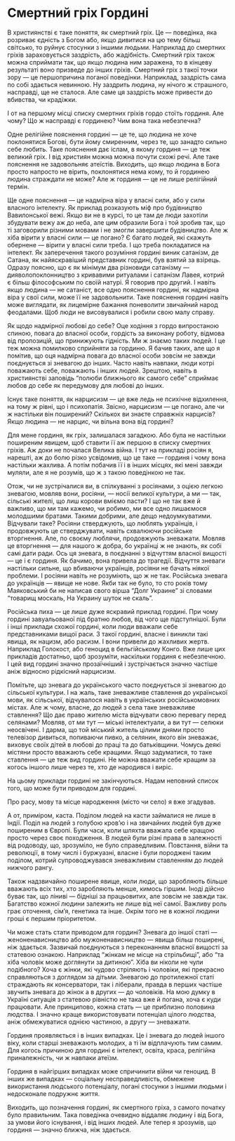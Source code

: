 # Смертний гріх Гордині

В християнстві є таке поняття, як смертний гріх.
Це — поведінка, яка розриває єдність з Богом або, якщо дивитися на цю тему більш світсько, то руйнує стосунки з іншими людьми.
Наприклад до смертних гріхів зараховується заздрість, або жадібність.
Смертний гріх також можна сприймати так, що якщо людина ним заражена, то в кінцеву результаті воно призведе до інших гріхів.
Смертний гріх з такої точки зору — це першопричина поганої поведінки.
Наприклад, заздрість сама по собі здається невинною.
Ну заздрить людина, ну нічого ж страшного, насправді, ще не сталося.
Але саме ця заздрість може привести до вбивства, чи крадіжки.

І от на першому місці списку смертних гріхів гордо стоїть гординя.
Але чому?
Що ж насправді є гординею?
Чим вона така небезпечна?

Одне релігійне пояснення гордині — це те, що людина не хоче поклонятися Богові, бути йому смиренним, через те, що занадто сильно себе любить.
Таке пояснення дає іслам, в якому гординя — це теж великий гріх.
І від християн можна можна почути схожі речі.
Але таке пояснення не задовольняє атеїстів.
Виходить, що якщо людина в Бога просто напросто не вірить, поклонятися нема кому, то й гординею людина страждати не може?
Але ж гординя — це не лише релігійний термін.

Ще одне пояснення — це надмірна віра у власні сили, або у сили власного інтелекту.
Як приклад розказують міф про будівництво Вавилонської вежі.
Якщо ви не в курсі, то це там де люди захотіли збудувати вежу аж до неба, але цим образили Бога і той зробив так, що ті заговорили різними мовами і не змогли завершити будівництво.
Але ж хіба вірити у власні сили — це погано?
Є багато людей, які скажуть обернене — вірити у власні сили треба.
І що треба покладатися на інтелект.
Як заперечення такого розуміння гордині виник сатанізм, де Сатана, як найяскравіший представник гордині, був взятий за взірець.
Одразу поясню, що є як мінімум два різновиди сатанізму — дияволопоклонництво з кривавими ритуалами і сатанізм Лавея, котрий є більш філософським по своїй натурі.
Я говорив про другий.
І навіть якщо людина — не сатаніст, все одно пояснення гордині, як надмірна віра у свої сили, може її не задовольнити.
Таке пояснення гордині навіть може виглядати, як лицемірне бажання поневолити звичайний народ феодалами.
Щоб люди не висовувалися і робили свою малу справу.

Як щодо надмірної любові до себе?
Оце ходіння з гордо випростаною спиною, повага до власної особи, гордість за виконану роботу, відмова від пропозицій, що принижують гідність.
Ми ж знаємо таких людей.
І це теж можна помилково сприйняти за гординю.
Я бачив таких, але що я помітив, що оця надмірна повага до власної особи зовсім не завжди поєднується зі зневагою до інших.
Часто навіть навпаки, люди котрі поважають себе, поважають і інших людей.
Зрештою, навіть в християнстві заповідь “полюби ближнього як самого себе” сприймає любов до себе як передумову для любові до інших.

Існує таке поняття, як нарцисизм — це вже ледь не психічне відхилення, на тому ж рівні, що і психопатія.
Звісно, нарцисизм — це погано, але чи ж настільки він поширений?
Скількох ви знаєте справжніх нарцисів?
Якщо людина — не нарцис, чи вільна вона від гордині?

Для мене гординя, як гріх, залишалася загадкою.
Або була не настільки поширеним явищем, щоб ставити її аж першою в списку смертних гріхів.
Аж доки не почалася Велика війна.
І тут на прикладі росіян я, нарешті, аж до болю різко усвідомив, що це таке — гординя і чому вона настільки жахлива.
А потім побачив її і в інших місцях, які мені завжди муляли, але я не розумів, що ж з такою поведінкою не так.

Отож, чи не зустрічалися ви, в спілкуванні з росіянами, з оцією легкою зневагою, мовляв вони, росіяни, — носії великої культури, а ми — так, сільські жителі, що лиш корови вміємо пасти?
І що не так вже й важливо, що ми там кажемо, чи робимо, ми все одно лишаємося молодшими братами.
Такими добрими, але дещо недоумкуватими.
Відчували таке?
Росіяни стверджують, що люблять українців, і продовжують це стверджувати, навіть схвалюючи російське вторгнення.
Але, по своєму люблячи, продовжують зневажати.
Мовляв це вторгнення — для нашого ж добра, бо українці ж не знають, як собі самі дати ради.
Ось ця зневага, в поєднанні з відчуттям власної вищості — це і є гординя.
Як бачимо, вона привела до трагедії.
Відчуття зневаги настільки сильне, що вбиваючи українців, росіяни не бачать ніякої проблеми.
І росіяни навіть не розуміють, що ж не так.
Російська зневага до українців — явище не нове.
Якби так не було, то сто років тому Маяковський би не написав свого вірша “Долг Украине” зі словами “товарищ москаль, На Украину шуток не скаль”.

Російська пиха — це лише дуже яскравий приклад гордині.
При чому гордині завуальованої під братню любов, від чого ще підступнішої.
Були і інші приклади схожої гордині, коли люди вважали себе представниками вищої раси.
З такої гордині, власне і виникли такі явища, як нацизм, або расизм.
І вони привели до жахливих жертв.
Наприклад Голокост, або геноцид в бельгійському Конго.
Вже лише цих прикладів достатньо, щоб зрозуміти, наскільки гординя є небезпечною.
І цей вид гордині значно прозаїчніший і зустрічається значно частіше аніж відносно рідкісний нарцисизм.

Помітьте, що зневага до українського часто поєднується зі зневагою до сільської культури.
І на жаль, таке зневажливе ставлення до української мови, як сільської, відчувалося навіть в українських російськомовних містах.
Але ж чому, власне, до людей з села таке зневажливе ставлення?
Що дає право жителю міста відчувати свою перевагу перед селянами?
Мовляв, от ми тут — міські інтелектуали, а ви тут — селюки неосвічені.
І дарма, що той міський житель цілими днями просто телевізор дивиться, попиваючи пивко, а селянин, якого він зневажає, виховує своїх дітей в любові до праці та до батьківщини.
Чомусь деякі містяни просто вважають себе кращими.
Якщо задуматися, то таке ставлення — це теж вид гордині.
Не можна вважати себе кращим за когось іншого лише через те, хто де народився і виріс.

На цьому приклади гордині не закінчуються.
Надам неповний список того, що може бути приводом для гордині.

Про расу, мову та місце народження (місто чи село) я вже згадував.

А от, приміром, каста.
Поділом людей на касти займалися не лише в Індії.
Поділ на людей з голубою кров’ю і на звичайних людей був дуже поширеним в Європі.
Були часи, коли шляхта вважала себе кращою просто через своє походження.
В людей були різні права в залежності від родоводу, що, зрозуміло, не було справедливим.
Повстання, війни та революції, в тому числі і буржуазні, власне і були породжені таким поділом, котрий супроводжувався зневажливим ставленням до людей нижчого рангу.

Також надзвичайно поширене явище, коли люди, що заробляють більше вважають всіх тих, хто заробляють менше, кимось гіршим.
Іноді дійсно буває так, що ліниві — бідніші за працьовитих, але зовсім не завжди так.
Багатство кожної людини залежить не лише від неї самої.
Важливу роль грає оточення, сім’я, генетика та інше.
Окрім того не в кожної людини гроші є першим пріоритетом.

Чи може стать стати приводом для гордині?
Зневага до іншої статі — женоненависництво або мужоненависництво — явища більш поширені, ніж здається.
Зазвичай поєднуються з переконанням власної вищості за статевою ознакою.
Наприклад “жінкам не місце на стрільбищі”, або “та хіба чоловік може доглянути за дитиною”.
Хіба ви ніколи не чули подібного?
Хоча є жінки, які чудово стріляють і чоловіки, які прекрасно справляються з доглядом за дітьми.
Зневагою до протилежної статі страждають як консерватори, так і ліберали, правда в перших частіше звучить зневага до жінок а в других — до чоловіків.
На мою думку в Україні ситуація з статевою рівністю не така вже й погана, хоча є куди працювати.
Але принципово, кожна стать — це приблизно половина людства.
І значно краще використовувати потенціал цілого людства, аніж обмежуватися однією частиною, а другу — зневажати.

Гординя проявляється і в інших випадках.
Це і зневага до людей іншого віку, коли старші зневажають молодих, а ті їм відплачують тим самим.
Для когось причиною для гордині є інтелект, освіта, краса, релігійна приналежність, чи ж навпаки атеїзм.

Гординя в найгірших випадках може спричинити війни чи геноцид.
В інших же випадках — соціальну несправедливість, обмежене використання людського потенціалу, погані стосунки з іншими людьми і недосконале подружнє життя.

Виходить, що позначення гордині, як смертного гріха, з самого початку було правильним.
Така поведінка очевидно віддаляє людину і від Бога, за умови його існування, і від інших людей.
Але тепер я зрозумів, що гординя — значно ближча, ніж здається.

